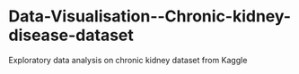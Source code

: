 # Data-Visualisation--Chronic-kidney-disease-dataset
Exploratory data analysis on chronic kidney dataset from Kaggle
